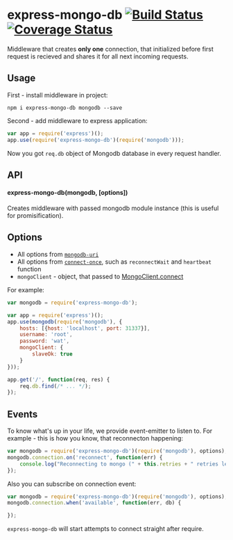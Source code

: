 # express-mongo-db [![Build Status][travis-image]][travis-url] [![Coverage Status][coveralls-image]][coveralls-url]

Middleware that creates __only one__ connection, that initialized before first request is recieved and shares it for all next incoming requests.

## Usage

First - install middleware in project:

```npm i express-mongo-db mongodb --save```

Second - add middleware to express application:

```javascript
var app = require('express')();
app.use(require('express-mongo-db')(require('mongodb')));
```

Now you got `req.db` object of Mongodb database in every request handler.

## API

#### express-mongo-db(mongodb, [options])

Creates middleware with passed mongodb module instance (this is useful for promisification).

## Options

 * All options from [`mongodb-uri`](https://github.com/mongolab/mongodb-uri-node)
 * All options from [`connect-once`](https://github.com/floatdrop/connect-once), such as `reconnectWait` and `heartbeat` function
 * `mongoClient` - object, that passed to [MongoClient.connect](http://mongodb.github.io/node-mongodb-native/driver-articles/mongoclient.html#read-preference)

For example:

```javascript
var mongodb = require('express-mongo-db');

var app = require('express')();
app.use(mongodb(require('mongodb'), {
    hosts: [{host: 'localhost', port: 31337}],
    username: 'root',
    password: 'wat',
    mongoClient: {
        slaveOk: true
    }
}));

app.get('/', function(req, res) {
    req.db.find(/* ... */);
});
```

## Events

To know what's up in your life, we provide event-emitter to listen to. For example - this is how you know, that reconnecton happening:

```javascript
var mongodb = require('express-mongo-db')(require('mongodb'), options);
mongodb.connection.on('reconnect', function(err) {
    console.log("Reconnecting to mongo (" + this.retries + " retries left). " + (err.stack ? err.stack : err));
});
```

Also you can subscribe on connection event:

```javascript
var mongodb = require('express-mongo-db')(require('mongodb'), options);
mongodb.connection.when('available', function(err, db) {

});
```

`express-mongo-db` will start attempts to connect straight after require.

[travis-url]: http://travis-ci.org/floatdrop/express-mongo-db
[travis-image]: https://travis-ci.org/floatdrop/express-mongo-db.svg?branch=master&style=flat

[coveralls-url]: https://coveralls.io/r/floatdrop/express-mongo-db
[coveralls-image]: https://coveralls.io/repos/floatdrop/express-mongo-db/badge.svg?style=flat
